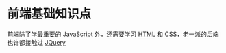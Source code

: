 # 前端基础知识点

前端除了学最重要的 JavaScript 外，还需要学习 [HTML](/Basic/HTML/) 和 [CSS](/Basic/CSS/)，老一派的后端也许都接触过 [JQuery](/Basic/JQuery/)
